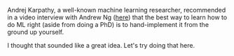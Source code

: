 Andrej Karpathy, a well-known machine learning researcher, recommended in a video interview with Andrew Ng ([here](https://www.youtube.com/watch?v=_au3yw46lcg)) that the best way to learn how to do ML right (aside from doing a PhD) is to hand-implement it from the ground up yourself.

I thought that sounded like a great idea. Let's try doing that here.
